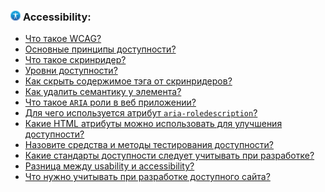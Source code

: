 <h3>
  <img src="../assets/Accessibility.png" width="16" height="16" />
  <span>Accessibility:</span>
</h3>

- [Что такое WCAG?](https://youtu.be/hL5yFo9Pms4?t=457)
- [Основные принципы доступности?](https://youtu.be/hL5yFo9Pms4?t=523)
- [Что такое скринридер?](https://youtu.be/xIGp2FCxqj0?t=30)
- [Уровни доступности?](https://youtu.be/hL5yFo9Pms4?t=587)
- [Как скрыть содержимое тэга от скринридеров?](https://youtu.be/hL5yFo9Pms4?t=672)
- [Как удалить семантику у элемента?](https://youtu.be/hL5yFo9Pms4?t=725)
- [Что такое `ARIA` роли в веб приложении?](https://youtu.be/N1wPX5Z4HKE?t=131)
- [Для чего используется атрибут `aria-roledescription`?](https://youtu.be/hL5yFo9Pms4?t=791)
- [Какие HTML атрибуты можно использовать для улучшения доступности?](https://youtu.be/t0sdlbA6yA8?t=30)
- [Назовите средства и методы тестирования доступности?](https://youtu.be/t0sdlbA6yA8?t=125)
- [Какие стандарты доступности следует учитывать при разработке?](https://youtu.be/t0sdlbA6yA8?t=210)
- [Разница между usability и accessibility?](https://youtu.be/t0sdlbA6yA8?t=304)
- [Что нужно учитывать при разработке доступного сайта?](https://youtu.be/t0sdlbA6yA8?t=397)
